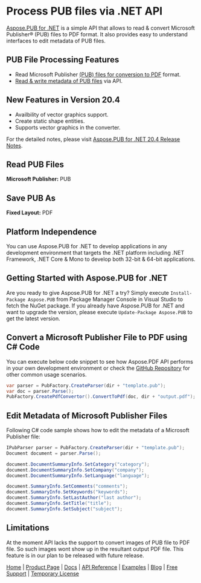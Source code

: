 # Process PUB files via .NET API

[Aspose.PUB for .NET](https://products.aspose.com/pub/net) is a simple API that allows to read & convert Microsoft Publisher® (PUB) files to PDF format. It also provides easy to understand interfaces to edit metadata of PUB files.

## PUB File Processing Features

- Read Microsoft Publisher [(PUB) files for conversion to PDF](https://docs.aspose.com/pub/net/pub-to-pdf/) format.
- [Read & write metadata of PUB files](https://docs.aspose.com/pub/net/programming-with-documents/) via API.

## New Features in Version 20.4

- Availbility of vector graphics support.
- Create static shape entities.
- Supports vector graphics in the converter.

For the detailed notes, please visit [Aspose.PUB for .NET 20.4 Release Notes](https://docs.aspose.com/pub/net/aspose-pub-for-net-20-4-release-notes/).

## Read PUB Files

**Microsoft Publisher:** PUB

## Save PUB As

**Fixed Layout:** PDF

## Platform Independence

You can use Aspose.PUB for .NET to develop applications in any development environment that targets the .NET platform including .NET Framework, .NET Core & Mono to develop both 32-bit & 64-bit applications.

## Getting Started with Aspose.PUB for .NET

Are you ready to give Aspose.PUB for .NET a try? Simply execute `Install-Package Aspose.PUB` from Package Manager Console in Visual Studio to fetch the NuGet package. If you already have Aspose.PUB for .NET and want to upgrade the version, please execute `Update-Package Aspose.PUB` to get the latest version.

## Convert a Microsoft Publisher File to PDF using C# Code

You can execute below code snippet to see how Aspose.PDF API performs in your own development environment or check the [GitHub Repository](https://github.com/aspose-pub/Aspose.PUB-for-.NET) for other common usage scenarios.

```csharp
var parser = PubFactory.CreateParser(dir + "template.pub");
var doc = parser.Parse();
PubFactory.CreatePdfConvertor().ConvertToPdf(doc, dir + "output.pdf");
```

## Edit Metadata of Microsoft Publisher Files

Following C# code sample shows how to edit the metadata of a Microsoft Publisher file:

```csharp
IPubParser parser = PubFactory.CreateParser(dir + "template.pub");
Document document = parser.Parse();

document.DocumentSummaryInfo.SetCategory("category");
document.DocumentSummaryInfo.SetCompany("company");
document.DocumentSummaryInfo.SetLanguage("language");

document.SummaryInfo.SetComments("comments");
document.SummaryInfo.SetKeywords("keywords");
document.SummaryInfo.SetLastAuthor("last author");
document.SummaryInfo.SetTitle("title");
document.SummaryInfo.SetSubject("subject");
```

## Limitations

At the moment API lacks the support to convert images of PUB file to PDF file. So such images wont show up in the resultant output PDF file. This feature is in our plan to be released with future release.

[Home](https://www.aspose.com/) | [Product Page](https://products.aspose.com/pub/net) | [Docs](https://docs.aspose.com/pub/net/) | [API Reference](https://apireference.aspose.com/pub/net) | [Examples](https://github.com/aspose-pub/Aspose.PUB-for-.NET) | [Blog](https://blog.aspose.com/category/pub/) | [Free Support](https://forum.aspose.com/c/pub) | [Temporary License](https://purchase.aspose.com/temporary-license)
